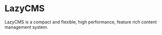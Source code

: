 LazyCMS
=======

LazyCMS is a compact and flexible, high performance, feature rich content management system.